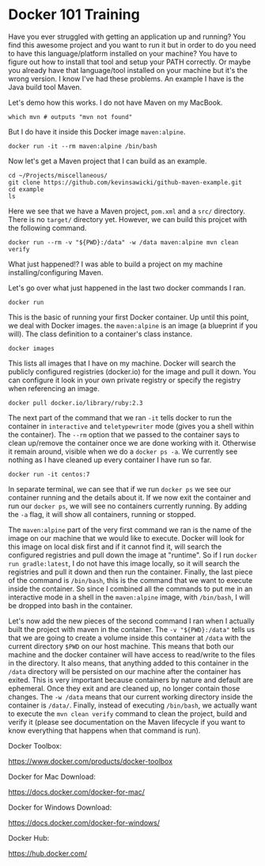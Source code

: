 # Docker 101 Training

Have you ever struggled with getting an application up and running? You find
this awesome project and you want to run it but in order to do you need to have
this language/platform installed on your machine? You have to figure out how to
install that tool and setup your PATH correctly. Or maybe you already have that
language/tool installed on your machine but it's the wrong version. I know I've
had these problems. An example I have is the Java build tool Maven.

Let's demo how this works. I do not have Maven on my MacBook.

    which mvn # outputs "mvn not found"

But I do have it inside this Docker image `maven:alpine`.

    docker run -it --rm maven:alpine /bin/bash

Now let's get a Maven project that I can build as an example.

    cd ~/Projects/miscellaneous/
    git clone https://github.com/kevinsawicki/github-maven-example.git
    cd example
    ls

Here we see that we have a Maven project, `pom.xml` and a `src/` directory.
There is no `target/` directory yet. However, we can build this projcet with
the following command.

    docker run --rm -v "${PWD}:/data" -w /data maven:alpine mvn clean verify

What just happened!? I was able to build a project on my machine
installing/configuring Maven.

Let's go over what just happened in the last two docker commands I ran.

    docker run

This is the basic of running your first Docker container. Up until this point,
we deal with Docker images. the `maven:alpine` is an image (a blueprint if you
will). The class definition to a container's class instance.

    docker images

This lists all images that I have on my machine. Docker will search the
publicly configured registries (docker.io) for the image and pull it down. You
can configure it look in your own private registry or specify the registry when
referencing an image.

    docker pull docker.io/library/ruby:2.3

The next part of the command that we ran `-it` tells docker to run the
container in `interactive` and `teletypewriter` mode (gives you a shell within
the container). The `--rm` option that we passed to the container says to clean
up/remove the container once we are done working with it. Otherwise it remain
around, visible when we do a `docker ps -a`. We currently see nothing as I have
cleaned up every container I have run so far.

    docker run -it centos:7

In separate terminal, we can see that if we run `docker ps` we see our
container running and the details about it. If we now exit the container and
run our `docker ps`, we will see no containers currently running. By adding the
`-a` flag, it will show all containers, running or stopped.

The `maven:alpine` part of the very first command we ran is the name of the
image on our machine that we would like to execute. Docker will look for this
image on local disk first and if it cannot find it, will search the configured
registries and pull down the image at "runtime". So if I run `docker run
gradle:latest`, I do not have this image locally, so it will search the
registries and pull it down and then run the container. Finally, the last piece
of the command is `/bin/bash`, this is the command that we want to execute
inside the container. So since I combined all the commands to put me in an
interactive mode in a shell in the `maven:alpine` image, with `/bin/bash`, I
will be dropped into bash in the container.

Let's now add the new pieces of the second command I ran when I actually built
the project with maven in the container. The `-v "${PWD}:/data"` tells us that
we are going to create a volume inside this container at `/data` with the
current directory `$PWD` on our host machine. This means that both our machine
and the docker container will have access to read/write to the files in the
directory. It also means, that anything added to this container in the `/data`
directory will be persisted on our machine after the container has exited. This
is very important because containers by nature and default are ephemeral. Once
they exit and are cleaned up, no longer contain those changes. The `-w /data`
means that our current working directory inside the container is `/data/`.
Finally, instead of executing `/bin/bash`, we actually want to execute the `mvn
clean verify` command to clean the project, build and verify it (please see
documentation on the Maven lifecycle if you want to know everything that
happens when that command is run).

Docker Toolbox:

https://www.docker.com/products/docker-toolbox

Docker for Mac Download:

https://docs.docker.com/docker-for-mac/

Docker for Windows Download:

https://docs.docker.com/docker-for-windows/

Docker Hub:

https://hub.docker.com/
